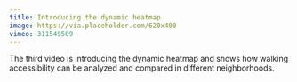 ```yaml
---
title: Introducing the dynamic heatmap
image: https://via.placeholder.com/620x400
vimeo: 311549509
---
```


The third video is introducing the dynamic heatmap and shows how walking accessibility can be analyzed and compared in different neighborhoods.